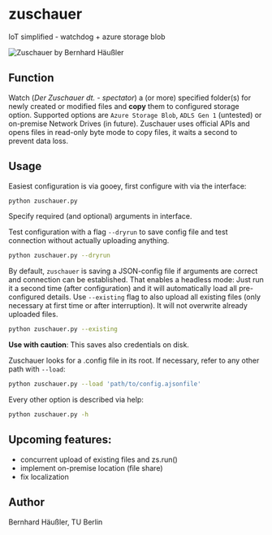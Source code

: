 # zuschauer
IoT simplified - watchdog + azure storage blob

![Zuschauer by Bernhard Häußler](/../media/screenshot.png?raw=true "Screenshot of Zuschauer")

## Function
Watch (*Der Zuschauer dt. - spectator*) a (or more) specified folder(s) for newly created or modified files and **copy** them to configured storage option. Supported options are `Azure Storage Blob`, `ADLS Gen 1` (untested) or on-premise Network Drives (in future).
Zuschauer uses official APIs and opens files in read-only byte mode to copy files, it waits a second to prevent data loss.

## Usage
Easiest configuration is via gooey, first configure with via the interface:
```bash
python zuschauer.py
```
Specify required (and optional) arguments in interface.

Test configuration with a flag `--dryrun` to save config file and test connection without actually uploading anything.
```bash
python zuschauer.py --dryrun
```

By default, `zuschauer` is saving a JSON-config file if arguments are correct and connection can be established.
That enables a headless mode: Just run it a second time (after configuration) and it will automatically load all pre-configured details.
Use `--existing` flag to also upload all existing files (only necessary at first time or after interruption).
It will not overwrite already uploaded files.
```bash
python zuschauer.py --existing
```
__Use with caution__:
This saves also credentials on disk.

Zuschauer looks for a .config file in its root. If necessary, refer to any other path with `--load`:
```bash
python zuschauer.py --load 'path/to/config.ajsonfile'
```

Every other option is described via help:
```bash
python zuschauer.py -h
```

## Upcoming features:
* concurrent upload of existing files and zs.run()
* implement on-premise location (file share)
* fix localization


## Author
Bernhard Häußler, TU Berlin